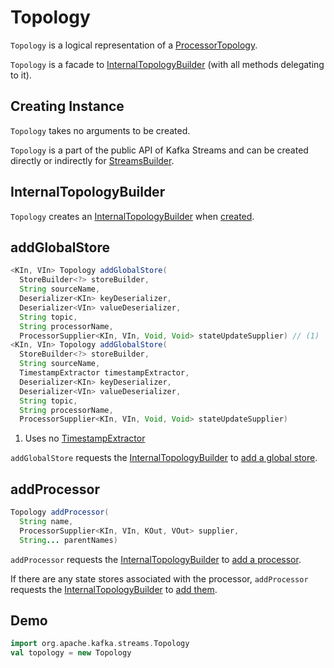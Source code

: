# Topology

`Topology` is a logical representation of a [ProcessorTopology](processor/ProcessorTopology.md).

`Topology` is a facade to [InternalTopologyBuilder](InternalTopologyBuilder.md) (with all methods delegating to it).

## Creating Instance

`Topology` takes no arguments to be created.

`Topology` is a part of the public API of Kafka Streams and can be created directly or indirectly for [StreamsBuilder](kstream/StreamsBuilder.md#topology).

## <span id="internalTopologyBuilder"> InternalTopologyBuilder

`Topology` creates an [InternalTopologyBuilder](InternalTopologyBuilder.md) when [created](#creating-instance).

## <span id="addGlobalStore"> addGlobalStore

```java
<KIn, VIn> Topology addGlobalStore(
  StoreBuilder<?> storeBuilder,
  String sourceName,
  Deserializer<KIn> keyDeserializer,
  Deserializer<VIn> valueDeserializer,
  String topic,
  String processorName,
  ProcessorSupplier<KIn, VIn, Void, Void> stateUpdateSupplier) // (1)
<KIn, VIn> Topology addGlobalStore(
  StoreBuilder<?> storeBuilder,
  String sourceName,
  TimestampExtractor timestampExtractor,
  Deserializer<KIn> keyDeserializer,
  Deserializer<VIn> valueDeserializer,
  String topic,
  String processorName,
  ProcessorSupplier<KIn, VIn, Void, Void> stateUpdateSupplier)
```

1. Uses no [TimestampExtractor](processor/TimestampExtractor.md)

`addGlobalStore` requests the [InternalTopologyBuilder](#internalTopologyBuilder) to [add a global store](InternalTopologyBuilder.md#addGlobalStore).

## <span id="addProcessor"> addProcessor

```java
Topology addProcessor(
  String name,
  ProcessorSupplier<KIn, VIn, KOut, VOut> supplier,
  String... parentNames)
```

`addProcessor` requests the [InternalTopologyBuilder](#internalTopologyBuilder) to [add a processor](InternalTopologyBuilder.md#addProcessor).

If there are any state stores associated with the processor, `addProcessor` requests the [InternalTopologyBuilder](#internalTopologyBuilder) to [add them](InternalTopologyBuilder.md#addStateStore).

## Demo

```scala
import org.apache.kafka.streams.Topology
val topology = new Topology
```
